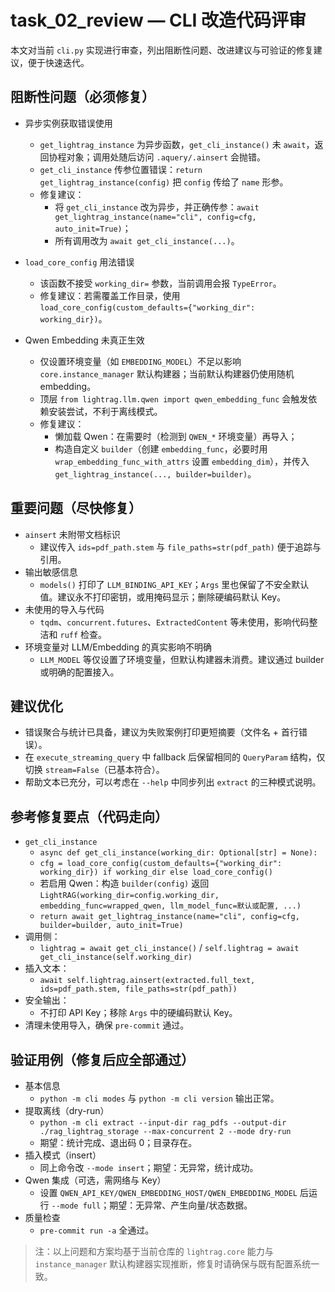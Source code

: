# task_02_review — CLI 改造代码评审

本文对当前 `cli.py` 实现进行审查，列出阻断性问题、改进建议与可验证的修复建议，便于快速迭代。

## 阻断性问题（必须修复）

- 异步实例获取错误使用
  - `get_lightrag_instance` 为异步函数，`get_cli_instance()` 未 `await`，返回协程对象；调用处随后访问 `.aquery/.ainsert` 会抛错。
  - `get_cli_instance` 传参位置错误：`return get_lightrag_instance(config)` 把 `config` 传给了 `name` 形参。
  - 修复建议：
    - 将 `get_cli_instance` 改为异步，并正确传参：`await get_lightrag_instance(name="cli", config=cfg, auto_init=True)`；
    - 所有调用改为 `await get_cli_instance(...)`。

- `load_core_config` 用法错误
  - 该函数不接受 `working_dir=` 参数，当前调用会报 `TypeError`。
  - 修复建议：若需覆盖工作目录，使用 `load_core_config(custom_defaults={"working_dir": working_dir})`。

- Qwen Embedding 未真正生效
  - 仅设置环境变量（如 `EMBEDDING_MODEL`）不足以影响 `core.instance_manager` 默认构建器；当前默认构建器仍使用随机 embedding。
  - 顶层 `from lightrag.llm.qwen import qwen_embedding_func` 会触发依赖安装尝试，不利于离线模式。
  - 修复建议：
    - 懒加载 Qwen：在需要时（检测到 `QWEN_*` 环境变量）再导入；
    - 构造自定义 `builder`（创建 `embedding_func`，必要时用 `wrap_embedding_func_with_attrs` 设置 `embedding_dim`），并传入 `get_lightrag_instance(..., builder=builder)`。

## 重要问题（尽快修复）

- `ainsert` 未附带文档标识
  - 建议传入 `ids=pdf_path.stem` 与 `file_paths=str(pdf_path)` 便于追踪与引用。
- 输出敏感信息
  - `models()` 打印了 `LLM_BINDING_API_KEY`；`Args` 里也保留了不安全默认值。建议永不打印密钥，或用掩码显示；删除硬编码默认 Key。
- 未使用的导入与代码
  - `tqdm`、`concurrent.futures`、`ExtractedContent` 等未使用，影响代码整洁和 `ruff` 检查。
- 环境变量对 LLM/Embedding 的真实影响不明确
  - `LLM_MODEL` 等仅设置了环境变量，但默认构建器未消费。建议通过 builder 或明确的配置接入。

## 建议优化

- 错误聚合与统计已具备，建议为失败案例打印更短摘要（文件名 + 首行错误）。
- 在 `execute_streaming_query` 中 fallback 后保留相同的 `QueryParam` 结构，仅切换 `stream=False`（已基本符合）。
- 帮助文本已充分，可以考虑在 `--help` 中同步列出 `extract` 的三种模式说明。

## 参考修复要点（代码走向）

- `get_cli_instance`
  - `async def get_cli_instance(working_dir: Optional[str] = None):`
  - `cfg = load_core_config(custom_defaults={"working_dir": working_dir}) if working_dir else load_core_config()`
  - 若启用 Qwen：构造 `builder(config)` 返回 `LightRAG(working_dir=config.working_dir, embedding_func=wrapped_qwen, llm_model_func=默认或配置, ...)`
  - `return await get_lightrag_instance(name="cli", config=cfg, builder=builder, auto_init=True)`
- 调用侧：
  - `lightrag = await get_cli_instance()` / `self.lightrag = await get_cli_instance(self.working_dir)`
- 插入文本：
  - `await self.lightrag.ainsert(extracted.full_text, ids=pdf_path.stem, file_paths=str(pdf_path))`
- 安全输出：
  - 不打印 API Key；移除 `Args` 中的硬编码默认 Key。
- 清理未使用导入，确保 `pre-commit` 通过。

## 验证用例（修复后应全部通过）

- 基本信息
  - `python -m cli modes` 与 `python -m cli version` 输出正常。
- 提取离线（dry-run）
  - `python -m cli extract --input-dir rag_pdfs --output-dir ./rag_lightrag_storage --max-concurrent 2 --mode dry-run`
  - 期望：统计完成、退出码 0；目录存在。
- 插入模式（insert）
  - 同上命令改 `--mode insert`；期望：无异常，统计成功。
- Qwen 集成（可选，需网络与 Key）
  - 设置 `QWEN_API_KEY/QWEN_EMBEDDING_HOST/QWEN_EMBEDDING_MODEL` 后运行 `--mode full`；期望：无异常、产生向量/状态数据。
- 质量检查
  - `pre-commit run -a` 全通过。

> 注：以上问题和方案均基于当前仓库的 `lightrag.core` 能力与 `instance_manager` 默认构建器实现推断，修复时请确保与既有配置系统一致。
